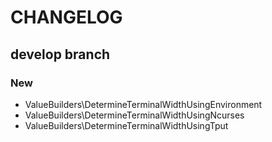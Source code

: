 # CHANGELOG

## develop branch

### New

* ValueBuilders\DetermineTerminalWidthUsingEnvironment
* ValueBuilders\DetermineTerminalWidthUsingNcurses
* ValueBuilders\DetermineTerminalWidthUsingTput